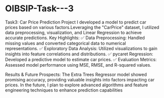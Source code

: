 # OIBSIP-Task---3

Task3: Car Price Prediction Project
I developed a model to predict car prices based on various factors.Leveraging the "CarPrice" dataset, I utilized data preprocessing, visualization, and Linear Regression to achieve accurate predictions.
Key Highlights:
✅ Data Preprocessing: Handled missing values and converted categorical data to numerical representations.
✅ Exploratory Data Analysis: Utilized visualizations to gain insights into feature correlations and distributions.
✅ pycaret Regression: Developed a predictive model to estimate car prices.
✅ Evaluation Metrics: Assessed model performance using MSE, RMSE, and R-squared values.

Results & Future Prospects:
The  Extra Trees Regressor model showed promising accuracy, providing valuable insights into factors impacting car prices. In the future, I plan to explore advanced algorithms and feature engineering techniques to enhance prediction capabilities
